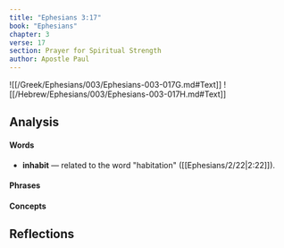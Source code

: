 ```yaml
---
title: "Ephesians 3:17"
book: "Ephesians"
chapter: 3
verse: 17
section: Prayer for Spiritual Strength
author: Apostle Paul
---
```

![[/Greek/Ephesians/003/Ephesians-003-017G.md#Text]]
![[/Hebrew/Ephesians/003/Ephesians-003-017H.md#Text]]

## Analysis

#### Words
- **inhabit** — related to the word "habitation" ([[Ephesians/2/22|2:22]]).

#### Phrases

#### Concepts

## Reflections
